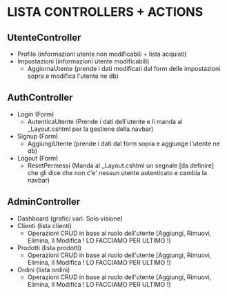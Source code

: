 ﻿# LISTA CONTROLLERS + ACTIONS

## UtenteController

- Profilo (informazioni utente non modificabili + lista acquisti)
- Impostazioni (informazioni utente modificabili)
  - AggiornaUtente (prende i dati modificati dal form delle impostazioni sopra e modifica l'utente ne db)

## AuthController

- Login (Form)
  - AutenticaUtente (Prende i dati dell'utente e li manda al _Layout.cshtml per la gestione della navbar)
- Signup (Form)
  - AggiungiUtente (prende i dati dal form sopra e aggiunge l'utente ne db)
- Logout (Form)
  - ResetPermessi (Manda al _Layout.cshtml un segnale [da definire] che gli dice che non c'e' nessun utente autenticato e cambia la navbar)

## AdminController

- Dashboard (grafici vari. Solo visione)
- Clienti (lista clienti)
  - Operazioni CRUD in base al ruolo dell'utente [Aggiungi, Rimuovi, Elimina, Il Modifica ! LO FACCIAMO PER ULTIMO !]
- Prodotti (lista prodotti)
  - Operazioni CRUD in base al ruolo dell'utente [Aggiungi, Rimuovi, Elimina, Il Modifica ! LO FACCIAMO PER ULTIMO !]
- Ordini (lista ordini)
  - Operazioni CRUD in base al ruolo dell'utente [Aggiungi, Rimuovi, Elimina, Il Modifica ! LO FACCIAMO PER ULTIMO !]
